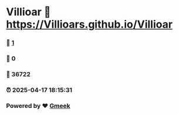 # Villioar :link: https://Villioars.github.io/Villioar 
### :page_facing_up: [1](https://Villioars.github.io/Villioar/tag.html) 
### :speech_balloon: 0 
### :hibiscus: 36722 
### :alarm_clock: 2025-04-17 18:15:31 
### Powered by :heart: [Gmeek](https://github.com/Meekdai/Gmeek)
